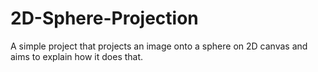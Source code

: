 # 2D-Sphere-Projection
A simple project that projects an image onto a sphere on 2D canvas and aims to explain how it does that.
